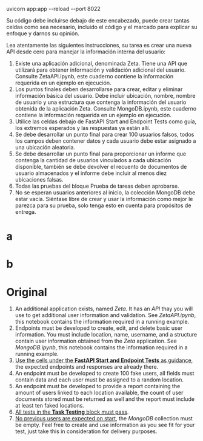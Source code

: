  uvicorn app:app --reload --port 8022


Su código debe incluirse debajo de este encabezado, puede crear tantas celdas como sea necesario, incluido el código y el marcado para explicar su enfoque y darnos su opinión.

Lea atentamente las siguientes instrucciones, su tarea es crear una nueva API desde cero para manejar la información interna del usuario:

1. Existe una aplicación adicional, denominada Zeta. Tiene una API que utilizará para obtener información y validación adicional del usuario. Consulte ZetaAPI.ipynb, este cuaderno contiene la información requerida en un ejemplo en ejecución.
2. Los puntos finales deben desarrollarse para crear, editar y eliminar información básica del usuario. Debe incluir ubicación, nombre, nombre de usuario y una estructura que contenga la información del usuario obtenida de la aplicación Zeta. Consulte MongoDB.ipynb, este cuaderno contiene la información requerida en un ejemplo en ejecución.
3. Utilice las celdas debajo de FastAPI Start and Endpoint Tests como guía, los extremos esperados y las respuestas ya están allí.
4. Se debe desarrollar un punto final para crear 100 usuarios falsos, todos los campos deben contener datos y cada usuario debe estar asignado a una ubicación aleatoria.
5. Se debe desarrollar un punto final para proporcionar un informe que contenga la cantidad de usuarios vinculados a cada ubicación disponible, también se debe devolver el recuento de documentos de usuario almacenados y el informe debe incluir al menos diez ubicaciones falsas.
6. Todas las pruebas del bloque Prueba de tareas deben aprobarse.
7. No se esperan usuarios anteriores al inicio, la colección MongoDB debe estar vacía. Siéntase libre de crear y usar la información como mejor le parezca para su prueba, solo tenga esto en cuenta para propósitos de entrega.


# a
# b
# Original
<ol>
    <li>An additional application exists, named <i>Zeta</i>. It has an <i>API</i> thay you will use to get additional user information and validation. See <i>ZetaAPI.ipynb</i>, this notebook contains the information required in a running example.</li>
    <li>Endpoints must be developed to create, edit, and delete basic user information. You must include location, name, username, and a structure contain user information obtained from the <i>Zeta</i> application. See <i>MongoDB.ipynb</i>, this notebook contains the information required in a running example.</li>
    <li><u>Use the cells under the <b>FastAPI Start and Endpoint Tests</b> as guidance</u>, the expected endpoints and responses are already there.</li>
    <li>An endpoint must be developed to create 100 fake users, all fields must contain data and each user must be assigned to a random location.</li>
    <li>An endpoint must be developed to provide a report containing the amount of users linked to each location available, the count of user documents stored must be returned as well and the report must include at least ten faked locations.</li>
    <li><u>All tests in the <b>Task Testing</b> block must pass</u>.</li>
    <li><u>No previous users are expected on start</u>, the <i>MongoDB</i> collection must be empty. Feel free to create and use information as you see fit for your test, just take this in consideration for delivery purposes.</li>
</ol>